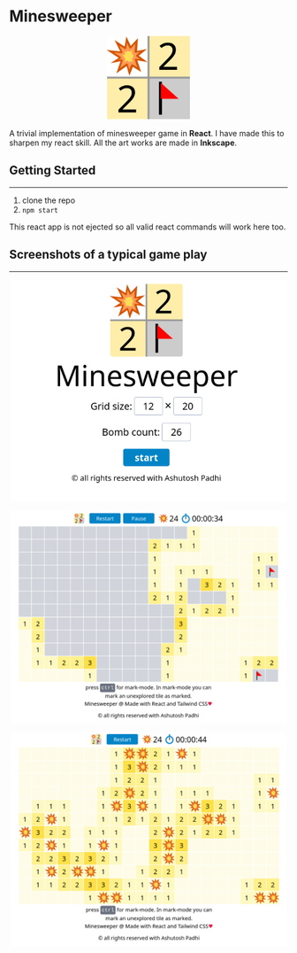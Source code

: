 # Minesweeper

<p align="center">
        <img src="./public/logo512.png" width=150/>
</p>

A trivial implementation of minesweeper game in **React**. I have made this to sharpen my react skill. All the art works are made in **Inkscape**.

## Getting Started

---

1. clone the repo
2. `npm start`

This react app is not ejected so all valid react commands will work here too.

## Screenshots of a typical game play

---

<p align="center">
        <img src="./public/images/minesweeper-react-web-1.png" width=500/>
</p>

<p align="center">
        <img src="./public/images/minesweeper-react-web-2.png" width=500/>
</p>

<p align="center">
        <img src="./public/images/minesweeper-react-web-3.png" width=500/>
</p>
